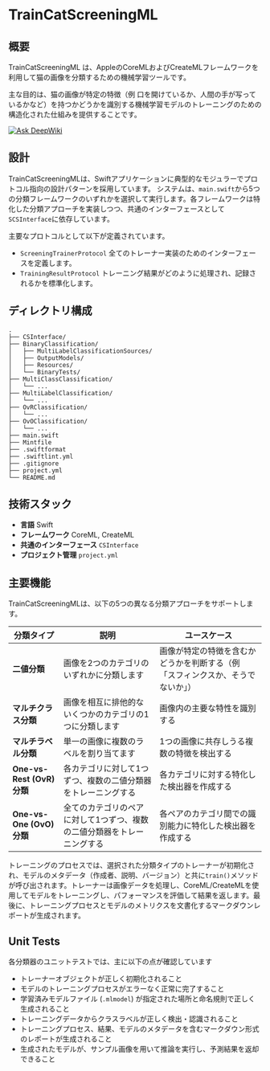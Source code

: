 # TrainCatScreeningML

## 概要

TrainCatScreeningML は、AppleのCoreMLおよびCreateMLフレームワークを利用して猫の画像を分類するための機械学習ツールです。

主な目的は、猫の画像が特定の特徴（例 口を開けているか、人間の手が写っているかなど）を持つかどうかを識別する機械学習モデルのトレーニングのための構造化された仕組みを提供することです。

<a href="https://deepwiki.com/atrh95/train-cat-screening-ml"><img src="https://deepwiki.com/badge.svg" alt="Ask DeepWiki"></a>

## 設計

TrainCatScreeningMLは、Swiftアプリケーションに典型的なモジュラーでプロトコル指向の設計パターンを採用しています。
システムは、`main.swift`から5つの分類フレームワークのいずれかを選択して実行します。各フレームワークは特化した分類アプローチを実装しつつ、共通のインターフェースとして`SCSInterface`に依存しています。

主要なプロトコルとして以下が定義されています。
*   `ScreeningTrainerProtocol` 全てのトレーナー実装のためのインターフェースを定義します。
*   `TrainingResultProtocol` トレーニング結果がどのように処理され、記録されるかを標準化します。

## ディレクトリ構成

```
.
├── CSInterface/
├── BinaryClassification/
│   ├── MultiLabelClassificationSources/
│   ├── OutputModels/
│   ├── Resources/
│   └── BinaryTests/
├── MultiClassClassification/
│   └── ...
├── MultiLabelClassification/
│   └── ...
├── OvRClassification/
│   └── ...
├── OvOClassification/
│   └── ...
├── main.swift 
├── Mintfile
├── .swiftformat
├── .swiftlint.yml
├── .gitignore
├── project.yml
└── README.md
```

## 技術スタック

*   **言語** Swift
*   **フレームワーク** CoreML, CreateML
*   **共通のインターフェース** `CSInterface`
*   **プロジェクト管理** `project.yml`

## 主要機能

TrainCatScreeningMLは、以下の5つの異なる分類アプローチをサポートします。

| 分類タイプ                  | 説明                                                                 | ユースケース                                                                   |
| --------------------------- | -------------------------------------------------------------------- | ------------------------------------------------------------------------------ |
| **二値分類**                | 画像を2つのカテゴリのいずれかに分類します                            | 画像が特定の特徴を含むかどうかを判断する（例 「スフィンクスか、そうでないか」）         |
| **マルチクラス分類**          | 画像を相互に排他的ないくつかのカテゴリの1つに分類します                | 画像内の主要な特性を識別する                                                     |
| **マルチラベル分類**          | 単一の画像に複数のラベルを割り当てます                                 | 1つの画像に共存しうる複数の特徴を検出する                                        |
| **One-vs-Rest (OvR) 分類** | 各カテゴリに対して1つずつ、複数の二値分類器をトレーニングする        | 各カテゴリに対する特化した検出器を作成する                                       |
| **One-vs-One (OvO) 分類**  | 全てのカテゴリのペアに対して1つずつ、複数の二値分類器をトレーニングする | 各ペアのカテゴリ間での識別能力に特化した検出器を作成する                         |

トレーニングのプロセスでは、選択された分類タイプのトレーナーが初期化され、モデルのメタデータ（作成者、説明、バージョン）と共に`train()`メソッドが呼び出されます。トレーナーは画像データを処理し、CoreML/CreateMLを使用してモデルをトレーニングし、パフォーマンスを評価して結果を返します。最後に、トレーニングプロセスとモデルのメトリクスを文書化するマークダウンレポートが生成されます。

## Unit Tests

各分類器のユニットテストでは、主に以下の点が確認しています
*   トレーナーオブジェクトが正しく初期化されること
*   モデルのトレーニングプロセスがエラーなく正常に完了すること
*   学習済みモデルファイル (`.mlmodel`) が指定された場所と命名規則で正しく生成されること
*   トレーニングデータからクラスラベルが正しく検出・認識されること
*   トレーニングプロセス、結果、モデルのメタデータを含むマークダウン形式のレポートが生成されること
*   生成されたモデルが、サンプル画像を用いて推論を実行し、予測結果を返却できること